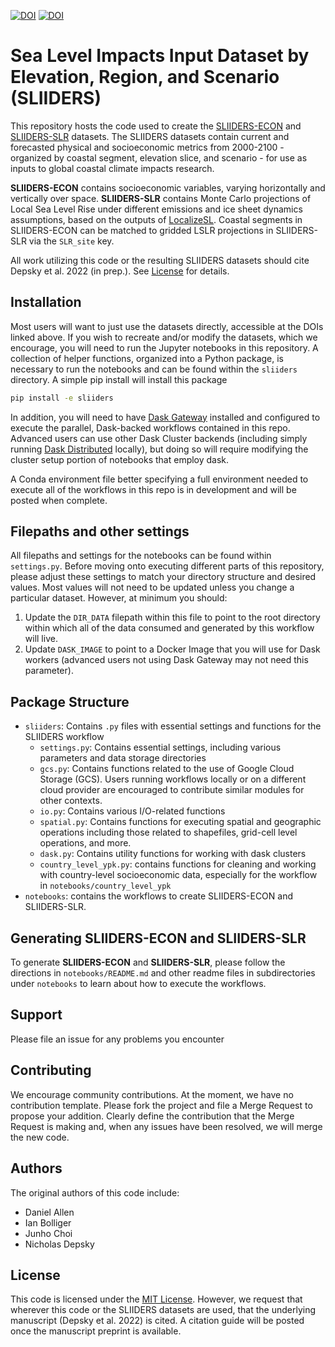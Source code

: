 [![DOI](https://zenodo.org/badge/DOI/10.5281/zenodo.6010452.svg)](https://doi.org/10.5281/zenodo.6010452)
[![DOI](https://zenodo.org/badge/DOI/10.5281/zenodo.6012027.svg)](https://doi.org/10.5281/zenodo.6012027)

# Sea Level Impacts Input Dataset by Elevation, Region, and Scenario (SLIIDERS)

This repository hosts the code used to create the [SLIIDERS-ECON](https://doi.org/10.5281/zenodo.6010452) and [SLIIDERS-SLR](https://doi.org/10.5281/zenodo.6012027) datasets. The SLIIDERS datasets contain current and forecasted physical and socioeconomic metrics from 2000-2100 - organized by coastal segment, elevation slice, and scenario - for use as inputs to global coastal climate impacts research.

**SLIIDERS-ECON** contains socioeconomic variables, varying horizontally and vertically over space. **SLIIDERS-SLR** contains Monte Carlo projections of Local Sea Level Rise under different emissions and ice sheet dynamics assumptions, based on the outputs of [LocalizeSL](https://github.com/bobkopp/LocalizeSL). Coastal segments in SLIIDERS-ECON can be matched to gridded LSLR projections in SLIIDERS-SLR via the `SLR_site` key.

All work utilizing this code or the resulting SLIIDERS datasets should cite Depsky et al. 2022 (in prep.). See [License](#license) for details.

## Installation
Most users will want to just use the datasets directly, accessible at the DOIs linked above. If you wish to recreate and/or modify the datasets, which we encourage, you will need to run the Jupyter notebooks in this repository. A collection of helper functions, organized into a Python package, is necessary to run the notebooks and can be found within the `sliiders` directory. A simple pip install will install this package

```bash
pip install -e sliiders
```

In addition, you will need to have [Dask Gateway](https://gateway.dask.org) installed and configured to execute the parallel, Dask-backed workflows contained in this repo. Advanced users can use other Dask Cluster backends (including simply running [Dask Distributed](https://distributed.dask.org) locally), but doing so will require modifying the cluster setup portion of notebooks that employ dask.

A Conda environment file better specifying a full environment needed to execute all of the workflows in this repo is in development and will be posted when complete.

## Filepaths and other settings
All filepaths and settings for the notebooks can be found within `settings.py`. Before moving onto executing different parts of this repository, please adjust these settings to match your directory structure and desired values. Most values will not need to be updated unless you change a particular dataset. However, at minimum you should:

1. Update the `DIR_DATA` filepath within this file to point to the root directory within which all of the data consumed and generated by this workflow will live.
2. Update `DASK_IMAGE` to point to a Docker Image that you will use for Dask workers (advanced users not using Dask Gateway may not need this parameter).

## Package Structure
* `sliiders`: Contains `.py` files with essential settings and functions for the SLIIDERS workflow
  - `settings.py`: Contains essential settings, including various parameters and data storage directories
  - `gcs.py`: Contains functions related to the use of Google Cloud Storage (GCS). Users running workflows locally or on a different cloud provider are encouraged to contribute similar modules for other contexts.
  - `io.py`: Contains various I/O-related functions
  - `spatial.py`: Contains functions for executing spatial and geographic operations including those related to shapefiles, grid-cell level operations, and more.
  - `dask.py`: Contains utility functions for working with dask clusters
  - `country_level_ypk.py`: contains functions for cleaning and working with country-level socioeconomic data, especially for the workflow in `notebooks/country_level_ypk`
* `notebooks`: contains the workflows to create SLIIDERS-ECON and SLIIDERS-SLR.

## Generating SLIIDERS-ECON and SLIIDERS-SLR

To generate **SLIIDERS-ECON** and **SLIIDERS-SLR**, please follow the directions in `notebooks/README.md` and other readme files in subdirectories under `notebooks` to learn about how to execute the workflows.

## Support
Please file an issue for any problems you encounter

## Contributing
We encourage community contributions. At the moment, we have no contribution template. Please fork the project and file a Merge Request to propose your addition. Clearly define the contribution that the Merge Request is making and, when any issues have been resolved, we will merge the new code.

## Authors
The original authors of this code include:
- Daniel Allen
- Ian Bolliger
- Junho Choi
- Nicholas Depsky

## License
This code is licensed under the [MIT License](./LICENSE). However, we request that wherever this code or the SLIIDERS datasets are used, that the underlying manuscript (Depsky et al. 2022) is cited. A citation guide will be posted once the manuscript preprint is available.